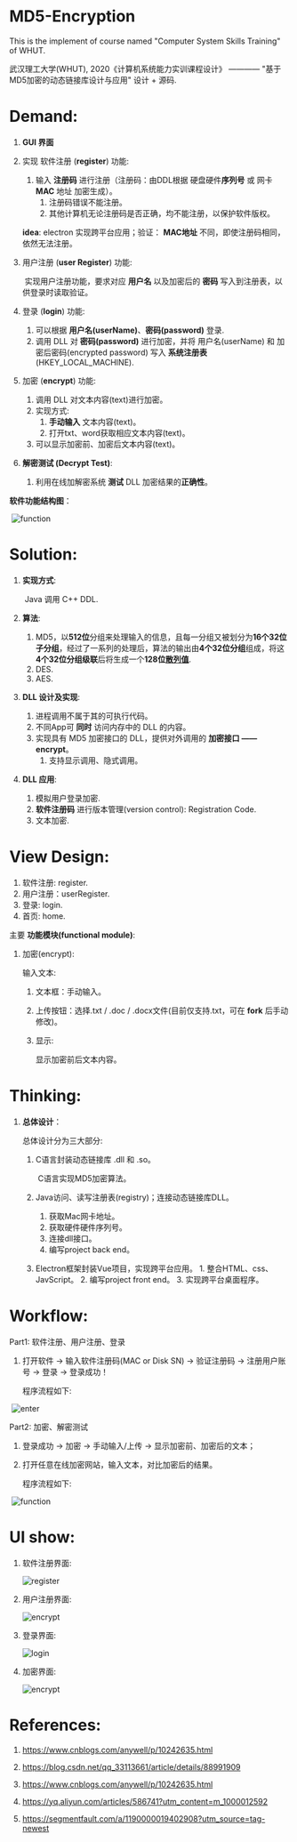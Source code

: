 # MD5-Encryption
This is the implement of course named "Computer System Skills Training" of WHUT.

武汉理工大学(WHUT), 2020《计算机系统能力实训课程设计》 ———— "基于MD5加密的动态链接库设计与应用" 设计 + 源码.

# Demand:

1. **GUI 界面**

2. 实现 软件注册 (**register**) 功能:

   1. 输入 **注册码** 进行注册（注册码：由DDL根据 硬盘硬件**序列号** 或 网卡 **MAC** 地址 加密生成）。
      1. 注册码错误不能注册。
      2. 其他计算机无论注册码是否正确，均不能注册，以保护软件版权。

   **idea**: electron 实现跨平台应用；验证： **MAC地址** 不同，即使注册码相同，依然无法注册。

3. 用户注册 (**user Register**) 功能: 

   ​	实现用户注册功能，要求对应 **用户名** 以及加密后的 **密码** 写入到注册表，以供登录时读取验证。

4. 登录 (**login**) 功能: 

   1. 可以根据 **用户名(userName)**、**密码(password)** 登录.
   2. 调用 DLL 对 **密码(password)** 进行加密，并将 用户名(userName) 和 加密后密码(encrypted password) 写入 **系统注册表**(HKEY_LOCAL_MACHINE).

5. 加密 (**encrypt**) 功能:

   1. 调用 DLL 对文本内容(text)进行加密。
   2. 实现方式: 
      1. **手动输入** 文本内容(text)。
      2. 打开txt、word获取相应文本内容(text)。
   3. 可以显示加密前、加密后文本内容(text)。

6. **解密测试 (Decrypt Test)**: 

   1. 利用在线加解密系统 **测试** DLL 加密结果的**正确性**。

**软件功能结构图**：

​	![function](https://github.com/RaySunWHUT/MD5-Encryption/blob/master/assets/function_design.png)



# Solution:

1. **实现方式**: 

   ​    Java 调用 C++ DDL.

2. **算法**: 

   1. MD5，以**512位**分组来处理输入的信息，且每一分组又被划分为**16个32位子分组**，经过了一系列的处理后，算法的输出由**4个32位分组**组成，将这**4个32位分组级联**后将生成一个**128位[散列值](https://baike.baidu.com/item/散列值/10398613)**.
   2. DES.
   3. AES.

3. **DLL 设计及实现**:

   1. 进程调用不属于其的可执行代码。
   2. 不同App可 **同时** 访问内存中的 DLL 的内容。
   3. 实现具有 MD5 加密接口的 DLL，提供对外调用的 **加密接口 —— encrypt**。
      1. 支持显示调用、隐式调用。

4. **DLL 应用**:

   1. 模拟用户登录加密.
   2. **软件注册码** 进行版本管理(version control): Registration Code.
   3. 文本加密.



# View Design:

 1. 软件注册: register.
 2. 用户注册：userRegister.
 3. 登录: login.
 4. 首页: home.

 主要 **功能模块(functional module)**:
1. 加密(encrypt):

   输入文本:

   1. 文本框：手动输入。
   2. 上传按钮：选择.txt / .doc / .docx文件(目前仅支持.txt，可在 **fork** 后手动修改)。

   1. 显示:

         显示加密前后文本内容。



# Thinking:

 1. **总体设计**：

    总体设计分为三大部分:

      1. C语言封装动态链接库 .dll 和 .so。
    
         ​	C语言实现MD5加密算法。
    
      2. Java访问、读写注册表(registry)；连接动态链接库DLL。
          	1. 获取Mac网卡地址。
         2. 获取硬件硬件序列号。
         3. 连接dll接口。
         4. 编写project back end。
    
      3. Electron框架封装Vue项目，实现跨平台应用。
              	1. 整合HTML、css、JavScript。
                  	2. 编写project front end。
                  	3. 实现跨平台桌面程序。

# Workflow:

Part1: 软件注册、用户注册、登录

1. 打开软件 → 输入软件注册码(MAC or Disk SN) → 验证注册码 → 注册用户账号 → 登录 → 登录成功！

   程序流程如下:

​	![enter](https://github.com/RaySunWHUT/MD5-Encryption/blob/master/assets/enter.png)



Part2: 加密、解密测试

 1. 登录成功 → 加密 → 手动输入/上传  → 显示加密前、加密后的文本； 

 2. 打开任意在线加密网站，输入文本，对比加密后的结果。

    程序流程如下:

​	![function](https://github.com/RaySunWHUT/MD5-Encryption/blob/master/assets/function.png)



# UI show:

1. 软件注册界面:

   

   ![register](https://github.com/RaySunWHUT/MD5-Encryption/blob/master/assets/register.png)

   

2. 用户注册界面:

   

   ![encrypt](https://github.com/RaySunWHUT/MD5-Encryption/blob/master/assets/user_register.png)

   

3. 登录界面:

   

   ![login](https://github.com/RaySunWHUT/MD5-Encryption/blob/master/assets/login.png)

   

4. 加密界面:

   

   ![encrypt](https://github.com/RaySunWHUT/MD5-Encryption/blob/master/assets/home.png)

# References:
1. https://www.cnblogs.com/anywell/p/10242635.html

2. https://blog.csdn.net/qq_33113661/article/details/88991909

3. https://www.cnblogs.com/anywell/p/10242635.html

4. https://yq.aliyun.com/articles/586741?utm_content=m_1000012592

5. https://segmentfault.com/a/1190000019402908?utm_source=tag-newest



